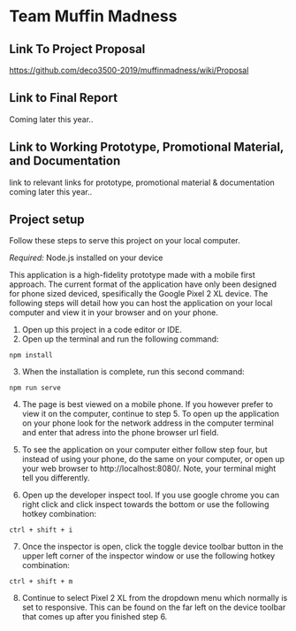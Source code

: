 # Team Muffin Madness
## Link To Project Proposal
https://github.com/deco3500-2019/muffinmadness/wiki/Proposal

## Link to Final Report
Coming later this year..

## Link to Working Prototype, Promotional Material, and Documentation  
link to relevant links for prototype, promotional material & documentation coming later this year..

## Project setup
Follow these steps to serve this project on your local computer.

*Required:* Node.js installed on your device

This application is a high-fidelity prototype made with a mobile first approach. The current format of the application have only been designed for phone sized deviced, spesifically the Google Pixel 2 XL device. The following steps will detail how you can host the application on your local computer and view it in your browser and on your phone.

1. Open up this project in a code editor or IDE.
2. Open up the terminal and run the following command: 
```
npm install
```
3. When the installation is complete, run this second command:
```
npm run serve
```

4. The page is best viewed on a mobile phone. If you however prefer to view it on the computer, continue to step 5. To open up the application on your phone look for the network address in the computer terminal and enter that adress into the phone browser url field.

5. To see the application on your computer either follow step four, but instead of using your phone, do the same on your computer, or open up your web browser to http://localhost:8080/. Note, your terminal might tell you differently.

6. Open up the developer inspect tool. If you use google chrome you can right click and click inspect towards the bottom or use the following hotkey combination:
```
ctrl + shift + i
```
7. Once the inspector is open, click the toggle device toolbar button in the upper left corner of the inspector window or use the following hotkey combination:
```
ctrl + shift + m
```
8. Continue to select Pixel 2 XL from the dropdown menu which normally is set to responsive. This can be found on the far left on the device toolbar that comes up after you finished step 6.
